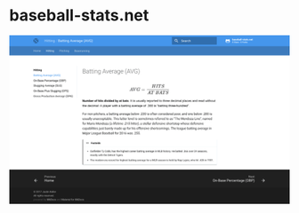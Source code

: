 # baseball-stats.net

![Batting Average](/docs/images/screenshots/avg.png?raw=true "Batting Average")
